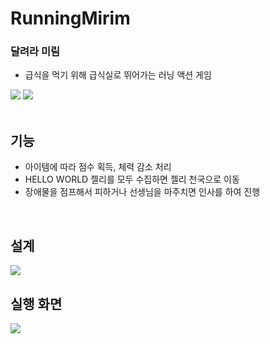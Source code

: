 # RunningMirim
### 달려라 미림 ###

- 급식을 먹기 위해 급식실로 뛰어가는 러닝 액션 게임
<div>
  <img src="https://img.shields.io/badge/C%23-239120?style=flat-square&logo=csharp&logoColor=white">
  <img src="https://img.shields.io/badge/Unity-EEEEEE?style=flat-square&logo=unity&logoColor=black">
</div>
<br>

## 기능 ##
- 아이템에 따라 점수 획득, 체력 감소 처리
- HELLO WORLD 젤리를 모두 수집하면 젤리 천국으로 이동
- 장애물을 점프해서 피하거나 선생님을 마주치면 인사를 하여 진행
<br>

## 설계 ##
<img src="https://user-images.githubusercontent.com/26541472/224060992-662db101-c9e2-435c-954f-b152e62ac426.png" />

<br>

## 실행 화면 ##
<div>
  <img src="https://user-images.githubusercontent.com/26541472/224060199-cf1adca7-50e6-425f-bbaa-e2fa335b8356.png">
</div>
